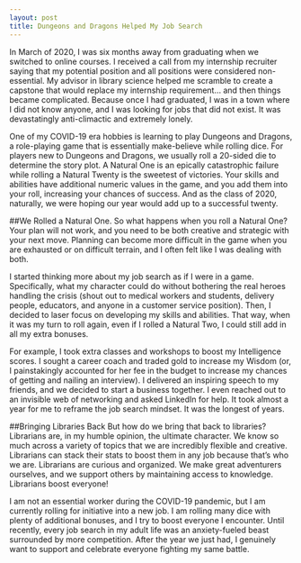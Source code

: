 ```yaml
---
layout: post
title: Dungeons and Dragons Helped My Job Search 
---
```


In March of 2020, I was six months away from graduating when we switched to online courses. I received a call from my internship recruiter saying that my potential position and all positions were considered non-essential. My advisor in library science helped me scramble to create a capstone that would replace my internship requirement… and then things became complicated. Because once I had graduated, I was in a town where I did not know anyone, and I was looking for jobs that did not exist. It was devastatingly anti-climactic and extremely lonely.

One of my COVID-19 era hobbies is learning to play Dungeons and Dragons, a role-playing game that is essentially make-believe while rolling dice.  For players new to Dungeons and Dragons, we usually roll a 20-sided die to determine the story plot. A Natural One is an epically catastrophic failure while rolling a Natural Twenty is the sweetest of victories. Your skills and abilities have additional numeric values in the game, and you add them into your roll, increasing your chances of success. And as the class of 2020, naturally, we were hoping our year would add up to a successful twenty. 

##We Rolled a Natural One.
So what happens when you roll a Natural One? Your plan will not work, and you need to be both creative and strategic with your next move. Planning can become more difficult in the game when you are exhausted or on difficult terrain, and I often felt like I was dealing with both.

I started thinking more about my job search as if I were in a game. Specifically, what my character could do without bothering the real heroes handling the crisis (shout out to medical workers and students, delivery people, educators, and anyone in a customer service position). Then, I decided to laser focus on developing my skills and abilities. That way, when it was my turn to roll again, even if I rolled a Natural Two, I could still add in all my extra bonuses.

For example, I took extra classes and workshops to boost my Intelligence scores. I sought a career coach and traded gold to increase my Wisdom (or, I painstakingly accounted for her fee in the budget to increase my chances of getting and nailing an interview). I delivered an inspiring speech to my friends, and we decided to start a business together. I even reached out to an invisible web of networking and asked LinkedIn for help. It took almost a year for me to reframe the job search mindset. It was the longest of years.

##Bringing Libraries Back
But how do we bring that back to libraries? Librarians are, in my humble opinion, the ultimate character. We know so much across a variety of topics that we are incredibly flexible and creative. Librarians can stack their stats to boost them in any job because that’s who we are. Librarians are curious and organized. We make great adventurers ourselves, and we support others by maintaining access to knowledge. Librarians boost everyone!

I am not an essential worker during the COVID-19 pandemic, but I am currently rolling for initiative into a new job. I am rolling many dice with plenty of additional bonuses, and I try to boost everyone I encounter. Until recently, every job search in my adult life was an anxiety-fueled beast surrounded by more competition. After the year we just had, I genuinely want to support and celebrate everyone fighting my same battle.